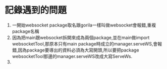 # 記錄遇到的問題
1. 一開始websocket package取名跟gorila一樣叫做websocket會報錯,重複package名稱
2.  因為把main跟websocket拆開來成為兩個package,並在main做import websocketTool,那原本只有main package時成立的manager.serveWS,會報錯,因為package要導出的資料必須為大寫開頭,所以要把package websocketTool那邊的manager.serveWS改成大寫ServeWs.
3.  